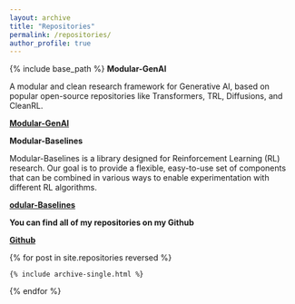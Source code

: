 ```yaml
---
layout: archive
title: "Repositories"
permalink: /repositories/
author_profile: true
---
```


{% include base_path %}
**Modular-GenAI**

A modular and clean research framework for Generative AI, based on popular open-source repositories like Transformers, TRL, Diffusions, and CleanRL.

[**Modular-GenAI**](https://github.com/AbdullahVanlioglu/Modular-GenAI)

**Modular-Baselines**

Modular-Baselines is a library designed for Reinforcement Learning (RL) research. Our goal is to provide a flexible, easy-to-use set of components that can be combined in various ways to enable experimentation with different RL algorithms.

[**odular-Baselines**](https://github.com/AbdullahVanlioglu/Modular-Baselines)


**You can find all of my repositories on my Github**

[**Github**](https://github.com/AbdullahVanlioglu)


{% for post in site.repositories reversed %}

    {% include archive-single.html %}

{% endfor %}
